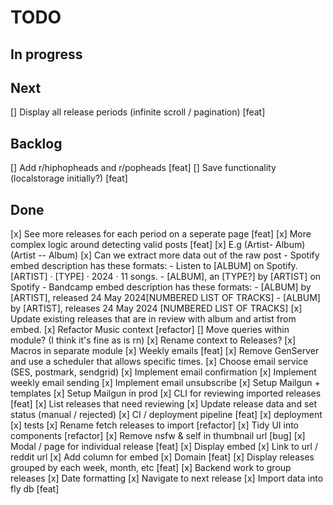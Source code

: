# TODO

## In progress

## Next

[] Display all release periods (infinite scroll / pagination) [feat]


## Backlog

[] Add r/hiphopheads and r/popheads [feat]
[] Save functionality (localstorage initially?) [feat]

## Done

[x] See more releases for each period on a seperate page [feat]
[x] More complex logic around detecting valid posts [feat]
    [x] E.g (Artist- Album) (Artist -- Album)
    [x] Can we extract more data out of the raw post
     - Spotify embed description has these formats: 
       - Listen to [ALBUM] on Spotify. [ARTIST] · [TYPE] · 2024 · 11 songs.
       - [ALBUM], an [TYPE?] by [ARTIST] on Spotify
     - Bandcamp embed description has these formats: 
        - [ALBUM] by [ARTIST], released 24 May 2024[NUMBERED LIST OF TRACKS]
        - [ALBUM] by [ARTIST], releases 24 May 2024 [NUMBERED LIST OF TRACKS]
    [x] Update existing releases that are in review with album and artist from embed.
[x] Refactor Music context [refactor]
    [] Move queries within module? (I think it's fine as is rn)
    [x] Rename context to Releases?
    [x] Macros in separate module
[x] Weekly emails [feat]
    [x] Remove GenServer and use a scheduler that allows specific times.
    [x] Choose email service (SES, postmark, sendgrid)
    [x] Implement email confirmation
    [x] Implement weekly email sending 
    [x] Implement email unsubscribe
    [x] Setup Mailgun + templates
    [x] Setup Mailgun in prod
[x] CLI for reviewing imported releases [feat]
    [x] List releases that need reviewing
    [x] Update release data and set status (manual / rejected)
[x] CI / deployment pipeline [feat]
    [x] deployment
    [x] tests
[x] Rename fetch releases to import [refactor]
[x] Tidy UI into components [refactor]
[x] Remove nsfw & self in thumbnail url [bug]
[x] Modal / page for individual release [feat]
    [x] Display embed
    [x] Link to url / reddit url
    [x] Add column for embed
[x] Domain [feat]
[x] Display releases grouped by each week, month, etc [feat]
    [x] Backend work to group releases
    [x] Date formatting
    [x] Navigate to next release
[x] Import data into fly db [feat]
